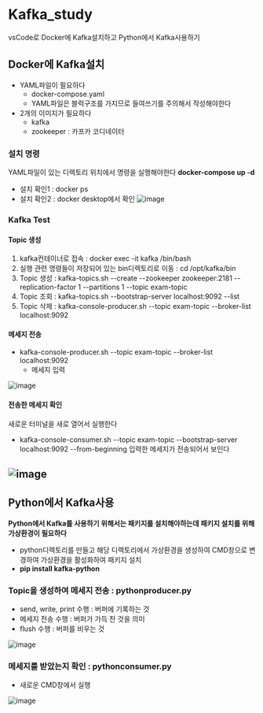 # Kafka_study
vsCode로 Docker에 Kafka설치하고 Python에서 Kafka사용하기

## Docker에 Kafka설치
+ YAML파일이 필요하다
  + docker-compose.yaml
  + YAML파일은 블럭구조를 가지므로 들여쓰기를 주의해서 작성해야한다
+ 2개의 이미지가 필요하다
  + kafka
  + zookeeper : 카프카 코디네이터

### 설치 명령
YAML파일이 있는 디렉토리 위치에서 명령을 실행해야한다
**docker-compose up -d**
+ 설치 확인1 : docker ps
+ 설치 확인2 : docker desktop에서 확인
![image](https://github.com/user-attachments/assets/102670f3-8d7a-464f-8ba8-663d7a27542a)

### Kafka Test
#### Topic 생성
1. kafka컨테이너로 접속 : docker exec -it kafka /bin/bash
2. 실행 관련 명령들이 저장되어 있는 bin디렉토리로 이동 : cd /opt/kafka/bin
3. Topic 생성 : kafka-topics.sh --create --zookeeper zookeeper:2181 --replication-factor 1 --partitions 1 --topic exam-topic
4. Topic 조회 : kafka-topics.sh --bootstrap-server localhost:9092 --list
5. Topic 삭제 : kafka-console-producer.sh --topic exam-topic --broker-list localhost:9092
#### 메세지 전송
+ kafka-console-producer.sh --topic exam-topic --broker-list localhost:9092
  + 메세지 입력


![image](https://github.com/user-attachments/assets/197620c2-1cbf-453a-b689-737380c7c245)

#### 전송한 메세지 확인
새로운 터미널을 새로 열어서 실행한다
+ kafka-console-consumer.sh --topic exam-topic --bootstrap-server localhost:9092 --from-beginning
입력한 메세지가 전송되어서 보인다 


![image](https://github.com/user-attachments/assets/6a40e3dc-5505-4ae6-a965-bbd29fb432ae)
---
## Python에서 Kafka사용
**Python에서 Kafka를 사용하기 위해서는 패키지를 설치해야하는데 패키지 설치를 위해 가상환경이 필요하다**
+ python디렉토리를 만들고 해당 디렉토리에서 가상환경을 생성하여 CMD창으로 변경하여 가상환경을 활성화하여 패키지 설치
+ **pip install kafka-python**

### Topic을 생성하여 메세지 전송 : pythonproducer.py
+ send, write, print 수행 : 버퍼에 기록하는 것
+ 메세지 전송 수행 : 버퍼가 가득 찬 것을 의미
+ flush 수행 : 버퍼를 비우는 것


![image](https://github.com/user-attachments/assets/66183019-2439-495f-8179-e57c36a2fcba)

### 메세지를 받았는지 확인 : pythonconsumer.py
+ 새로운 CMD창에서 실행


![image](https://github.com/user-attachments/assets/aa163a27-1e20-47ce-847a-40c9dcef9f2f)
